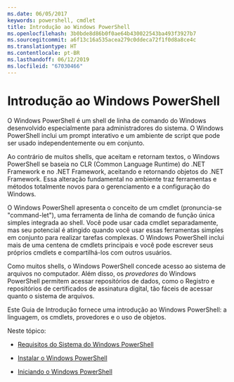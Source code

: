 ```yaml
---
ms.date: 06/05/2017
keywords: powershell, cmdlet
title: Introdução ao Windows PowerShell
ms.openlocfilehash: 3b0bde8d86b0f0ae64b430022543ba493f3927b7
ms.sourcegitcommit: a6f13c16a535acea279c0ddeca72f1f0d8a8ce4c
ms.translationtype: HT
ms.contentlocale: pt-BR
ms.lasthandoff: 06/12/2019
ms.locfileid: "67030466"
---
```

# <a name="getting-started-with-windows-powershell"></a>Introdução ao Windows PowerShell
O Windows PowerShell é um shell de linha de comando do Windows desenvolvido especialmente para administradores do sistema. O Windows PowerShell inclui um prompt interativo e um ambiente de script que pode ser usado independentemente ou em conjunto.

Ao contrário de muitos shells, que aceitam e retornam textos, o Windows PowerShell se baseia no CLR (Common Language Runtime) do .NET Framework e no .NET Framework, aceitando e retornando objetos do .NET Framework. Essa alteração fundamental no ambiente traz ferramentas e métodos totalmente novos para o gerenciamento e a configuração do Windows.

O Windows PowerShell apresenta o conceito de um cmdlet (pronuncia-se "command-let"), uma ferramenta de linha de comando de função única simples integrada ao shell. Você pode usar cada cmdlet separadamente, mas seu potencial é atingido quando você usar essas ferramentas simples em conjunto para realizar tarefas complexas. O Windows PowerShell inclui mais de uma centena de cmdlets principais e você pode escrever seus próprios cmdlets e compartilhá-los com outros usuários.

Como muitos shells, o Windows PowerShell concede acesso ao sistema de arquivos no computador. Além disso, os *provedores* do Windows PowerShell permitem acessar repositórios de dados, como o Registro e repositórios de certificados de assinatura digital, tão fáceis de acessar quanto o sistema de arquivos.

Este Guia de Introdução fornece uma introdução ao Windows PowerShell: a linguagem, os cmdlets, provedores e o uso de objetos.

Neste tópico:

- [Requisitos do Sistema do Windows PowerShell](../setup/Windows-PowerShell-System-Requirements.md)

- [Instalar o Windows PowerShell](../setup/Installing-Windows-PowerShell.md)

- [Iniciando o Windows PowerShell](../setup/Starting-Windows-PowerShell.md)
